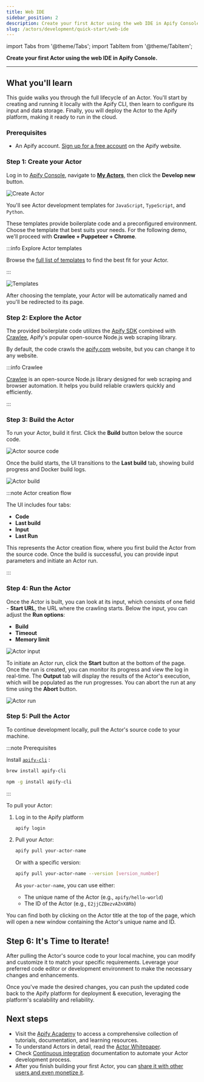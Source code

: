 ```yaml
---
title: Web IDE
sidebar_position: 2
description: Create your first Actor using the web IDE in Apify Console.
slug: /actors/development/quick-start/web-ide
---
```


import Tabs from '@theme/Tabs';
import TabItem from '@theme/TabItem';

**Create your first Actor using the web IDE in Apify Console.**

---

## What you'll learn

This guide walks you through the full lifecycle of an Actor. You'll start by creating and running it locally with the Apify CLI, then learn to configure its input and data storage. Finally, you will deploy the Actor to the Apify platform, making it ready to run in the cloud.

### Prerequisites

- An Apify account. [Sign up for a free account](https://console.apify.com/sign-up) on the Apify website.

### Step 1: Create your Actor

Log in to [Apify Console](https://console.apify.com), navigate to [**My Actors**](https://console.apify.com/actors/development/my-actors), then click the **Develop new** button.

![Create Actor](./images/create-actor.png)

You'll see Actor development templates for `JavaScript`, `TypeScript`, and `Python`.

These templates provide boilerplate code and a preconfigured environment. Choose the template that best suits your needs. For the following demo, we'll proceed with **Crawlee + Puppeteer + Chrome**.

:::info Explore Actor templates

Browse the [full list of templates](https://apify.com/templates) to find the best fit for your Actor.

:::

![Templates](./images/actor-templates.png)

After choosing the template, your Actor will be automatically named and you'll be redirected to its page.

### Step 2: Explore the Actor

The provided boilerplate code utilizes the [Apify SDK](https://docs.apify.com/sdk/js/) combined with [Crawlee](https://crawlee.dev/), Apify's popular open-source Node.js web scraping library.

By default, the code crawls the [apify.com](https://apify.com) website, but you can change it to any website.

:::info Crawlee

[Crawlee](https://crawlee.dev/) is an open-source Node.js library designed for web scraping and browser automation. It helps you build reliable crawlers quickly and efficiently.

:::

### Step 3: Build the Actor

To run your Actor, build it first. Click the **Build** button below the source code.

![Actor source code](./images/actor-source-code.png)

Once the build starts, the UI transitions to the **Last build** tab, showing build progress and Docker build logs.

![Actor build](./images/actor-build.png)

:::note Actor creation flow

The UI includes four tabs:

- **Code**
- **Last build**
- **Input**
- **Last Run**

This represents the Actor creation flow, where you first build the Actor from the source code. Once the build is successful, you can provide input parameters and initiate an Actor run.

:::

### Step 4: Run the Actor

Once the Actor is built, you can look at its input, which consists of one field - **Start URL**, the URL where the crawling starts. Below the input, you can adjust the **Run options**:

- **Build**
- **Timeout**
- **Memory limit**

![Actor input](./images/actor-input.png)

To initiate an Actor run, click the **Start** button at the bottom of the page. Once the run is created, you can monitor its progress and view the log in real-time. The **Output** tab will display the results of the Actor's execution, which will be populated as the run progresses. You can abort the run at any time using the **Abort** button.

![Actor run](./images/actor-run.png)

### Step 5: Pull the Actor

To continue development locally, pull the Actor's source code to your machine.

:::note Prerequisites

Install <code>[apify-cli](https://docs.apify.com/cli/)</code> :

<Tabs>
  <TabItem value="macOS/Linux" label="macOS/Linux">

  ```bash
  brew install apify-cli
  ```

  </TabItem>
  <TabItem value="other platforms" label="Other platforms">

  ```bash
  npm -g install apify-cli
  ```

  </TabItem>
</Tabs>

:::

To pull your Actor:

1. Log in to the Apify platform

    ```bash
    apify login
    ```

2. Pull your Actor:

    ```bash
    apify pull your-actor-name
    ```

    Or with a specific version:

    ```bash
    apify pull your-actor-name --version [version_number]
    ```

    As `your-actor-name`, you can use either:

    - The unique name of the Actor (e.g., `apify/hello-world`)
    - The ID of the Actor (e.g., `E2jjCZBezvAZnX8Rb`)

You can find both by clicking on the Actor title at the top of the page, which will open a new window containing the Actor's unique name and ID.

## Step 6: It's Time to Iterate!

After pulling the Actor's source code to your local machine, you can modify and customize it to match your specific requirements. Leverage your preferred code editor or development environment to make the necessary changes and enhancements.

Once you've made the desired changes, you can push the updated code back to the Apify platform for deployment & execution, leveraging the platform's scalability and reliability.

## Next steps

- Visit the [Apify Academy](/academy) to access a comprehensive collection of tutorials, documentation, and learning resources.
- To understand Actors in detail, read the [Actor Whitepaper](https://whitepaper.actor/).
- Check [Continuous integration](../deployment/continuous_integration.md) documentation to automate your Actor development process.
- After you finish building your first Actor, you can [share it with other users and even monetize it](../../publishing/index.mdx).
